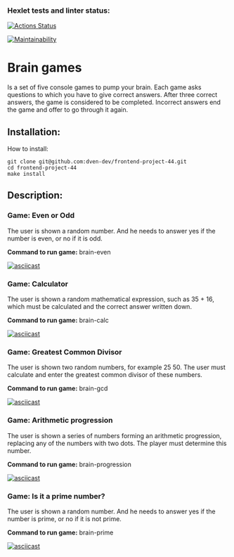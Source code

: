 ### Hexlet tests and linter status:
[![Actions Status](https://github.com/dven-dev/frontend-project-44/actions/workflows/hexlet-check.yml/badge.svg)](https://github.com/dven-dev/frontend-project-44/actions)

[![Maintainability](https://api.codeclimate.com/v1/badges/00597d703e8dc75e4f23/maintainability)](https://codeclimate.com/github/dven-dev/frontend-project-44/maintainability)


# Brain games 

Is a set of five console games to pump your brain. Each game asks questions to which you have to give correct answers. After three correct answers, the game is considered to be completed. Incorrect answers end the game and offer to go through it again.

## Installation:

How to install:

```
git clone git@github.com:dven-dev/frontend-project-44.git
cd frontend-project-44
make install
```

## Description:

### Game: Even or Odd

The user is shown a random number. And he needs to answer yes if the number is even, or no if it is odd.

**Command to run game:** brain-even

[![asciicast](https://asciinema.org/a/sAKbBfw6z90nwTo2SmQuSbgyH.svg)](https://asciinema.org/a/sAKbBfw6z90nwTo2SmQuSbgyH)

### Game: Calculator

The user is shown a random mathematical expression, such as 35 + 16, which must be calculated and the correct answer written down.

**Command to run game:** brain-calc

[![asciicast](https://asciinema.org/a/fX0c39cYnG91DANSx58kImPzz.svg)](https://asciinema.org/a/fX0c39cYnG91DANSx58kImPzz)

### Game: Greatest Common Divisor

The user is shown two random numbers, for example 25 50. The user must calculate and enter the greatest common divisor of these numbers.

**Command to run game:** brain-gcd

[![asciicast](https://asciinema.org/a/DUOrNcnLsZbBtb2AeNpB3zJCD.svg)](https://asciinema.org/a/DUOrNcnLsZbBtb2AeNpB3zJCD)

### Game: Arithmetic progression

The user is shown a series of numbers forming an arithmetic progression, replacing any of the numbers with two dots. The player must determine this number.

**Command to run game:** brain-progression

[![asciicast](https://asciinema.org/a/i74x0DkldFKhcq8KgVemglFHI.svg)](https://asciinema.org/a/i74x0DkldFKhcq8KgVemglFHI)

### Game: Is it a prime number?

The user is shown a random number. And he needs to answer yes if the number is prime, or no if it is not prime.

**Command to run game:** brain-prime

[![asciicast](https://asciinema.org/a/DcHsW0MjboxpUbF84Lo3zw9hP.svg)](https://asciinema.org/a/DcHsW0MjboxpUbF84Lo3zw9hP)


